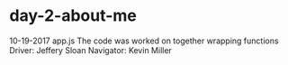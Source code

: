 # day-2-about-me

10-19-2017
app.js The code was worked on together wrapping functions
Driver: Jeffery Sloan
Navigator: Kevin Miller
